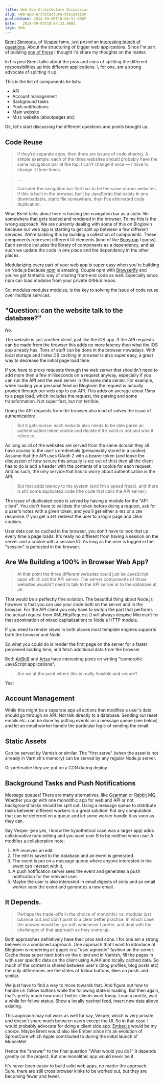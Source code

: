 ```yaml
---
title: Web App Architecture Discussion
slug: web-app-architecture-discussion
publishDate: 2014-09-05T10:04:31.000Z
date:   2014-09-05T10:04:31.000Z
tags: Web
---
```


[Brent Simmons](http://inessential.com/), of [Vesper](http://vesperapp.co/) fame, just posed an [interesting bunch of questions](http://inessential.com/2014/09/04/web_app_architecture_question). About the structuring of bigger web applications. Since I'm part of building [one of those](http://bloglovin.com/) I thought I'd share my thoughts on the matter.

In his post Brent talks about the pros and cons of splitting the different responsibilities up into different applications. I, for one, am a strong advocate of splitting it up.

This is the list of components he lists:

* API
* Account management
* Background tasks
* Push notifications
* Main website
* Misc website (aboutpages etc)

Ok, let's start discussing the different questions and points brought up.

## Code Reuse

> If they’re separate apps, then there are issues of code sharing. A simple example: each of the three websites should probably have the same navigation bar at the top. I can’t change it once — I have to change it three times.

> ...

> Consider the navigation bar that has to be the same across websites. If this is built in the browser, built by JavaScript that exists in one downloadable, static file somewhere, then I’ve eliminated code duplication.

What Brent talks about here is hosting the navigation bar as a static file somewhere that gets loaded and rendered in the browser. To me this is the wrong approach. We are currently dealing with some of this on Bloglovin because our web app is starting to get split up between a few different services. We're tackling this by building a collection of components. These components represent different UI elements (kind of like [Boostrap](http://getbootstrap.com) I guess). Each service includes the library of components as a dependency, and as such we update the code in one place and the dependency in the other places.

Modularizing every part of your web app is super easy when you're building on Node.js because [npm](http://npmjs.org/) is amazing. Couple npm with [Browserify](http://browserify.org) and you've got fantastic way of sharing front-end code as well. Especially since npm can load modules from your private GitHub repos.

So, modules modules modules, is the key to solving the issue of code reuse over multiple services.

## "Question: can the website talk to the database?"

_No._

The website is just another client, just like the iOS app. If the API requests can be made from the browser this adds no more latency then what the iOS app already has. Tons of stuff can be done in the browser nowadays. With local storage and Index DB caching in browser is also super easy, a great way to decrease the initial page load time.

If you have to proxy requests through the web server that shouldn't need to add more then a few milliseconds on a request anyway, especially if you can run the API and the web server in the same data center. For example, when loading your personal feed on Bloglovin the request is actually proxied through our web app to our API. This adds on average about 15ms to a page load, which includes the request, the parsing and some transformation. Not super fast, but not terrible.

Doing the API requests from the browser also kind of solves the issue of authentication:

>But it gets worse: each website also needs to be able parse an authentication token cookie and decide if it’s valid or not and who it refers to.

As long as all of the websites are served from the same domain they all have access to the user's credentials (presumably stored in a cookie). Assume that the API uses OAuth 2 with a bearer token (and leave the discussion of how secure this actually is etc out of this) then all the client has to do is add a header with the contents of a cookie for each request. And as such, the only service that has to worry about authentication is the API.

> But that adds latency to the system (and I’m a speed freak), and there is still some duplicated code (the code that calls the API server).

The issue of duplicated code is solved by having a module for the "API client". You don't have to validate the token before doing a request, ask for a user's notes with a given token, and you'll get either a `401` or a `200` response. If you get a `401` redirect the user to a login page and clear cookies.

User data can be cached in the browser, you don't have to look that up every time a page loads. It's really no different from having a session on the server and a cookie with a session ID. As long as the user is logged in the "session" is persisted in the browser.

## Are We Building a 100% in Browser Web App?

>At that point the three different websites could just be JavaScript apps which call the API server. The server components of those websites wouldn’t need to talk to the API server or to the database at all.

That would be a perfectly fine solution. The beautiful thing about Node.js however is that you can use your code both on the server and in the browser. For the API client you only have to switch the part that performs the actual request from XMLHttpRequest (I will always despise Microsoft for that abomination of mixed capitalization) to Node's HTTP module.

If you need to render views in both places most template engines supports both the browser and Node.

So what you could do is render the first page on the server for a faster perceived loading time, and fetch additional data from the browser.

Both [AirBnB](http://nerds.airbnb.com/isomorphic-javascript-future-web-apps/) and [Artsy](http://artsy.github.io/blog/2013/11/30/rendering-on-the-server-and-client-in-node-dot-js/) have interesting posts on writing "isomorphic JavaScript applications".

> Are we at the point where this is really feasible and secure?

Yes!

## Account Management

While this might be a separate app all actions that modifies a user's data should go through an API. Not talk directly to a database. Sending out reset emails etc. can be done by putting events on a message queue (see below) and let an email worker handle the particular logic of sending the email.

## Static Assets

Can be served by Varnish or similar. The "first serve" (when the asset is not already in Varnish's memory) can be served by any regular Node.js server.

Or preferable they are put on a CDN during deploy.

## Background Tasks and Push Notifications

Message queues! There are many alternatives, like [Gearman](http://en.wikipedia.org/wiki/Gearman) or [Rabbit MQ](http://en.wikipedia.org/wiki/RabbitMQ). Whether you go with one monolithic app for web and API or not, background tasks should be split out. Using a message queue to distribute tasks between different workers is a great solution! Put any computation that can be deferred on a queue and let some worker handle it as soon as they can.

Say Vesper (yes yes, I know the hypothetical case was a larger app) adds collaborative note editing and you want user B to be notified when user A modifies a collaborative note:

1. API receives an edit.
2. The edit is saved to the database and an event is generated.
3. The event is put on a message queue where anyone interested in the event can interact with it.
4. A push notification server sees the event and generates a push notification for the relevant user.
5. Maybe the user is also interested in email digests of edits and an email worker sees the event and generates a new email.

## It Depends.

> Perhaps the trade-offs in the choice of monolithic vs. modular just balance out and don’t point to a clear better practice. In which case the answer would be: go with whichever I prefer, and deal with the challenges of that approach as they come up.

Both approaches definitively have their pros and cons. I for one am a strong believer in a combined approach. One approach that I want to introduce at Bloglovin is rendering all pages in a "user agnostic" fashion on the server. Cache these super hard both on the client and in Varnish, fill the pages in with user specific data on the client using AJAX and locally cached data. So much of the content is shared between user's (blog profiles, blog posts etc) the only differences are the states of follow buttons, likes on posts and similar.

We just have to find a way to move towards that. And figure out how to handle i.e. follow buttons while the following state is loading. But then again, that's pretty much how most Twitter clients work today. Load a profile, wait a while for follow status. Show a locally cached feed, insert new data above existing.

This approach may not work as well for say, Vesper, which is very private and doesn't share much between users except the UI. So in that case I would probably advocate for doing a client side app. [Ember.js](http://emberjs.com) would be my choice. Maybe Brent would also like Ember since it's an evolution of SproutCore which Apple contributed to during the initial launch of MobileMe!

Hence the "answer" to the final question "What would you do?" it depends greatly on the project. But one monolithic app would never be it.

It's never been easier to build solid web apps, no matter the approach. Sure, there are still cross browser kinks to be worked out, but they are becoming fewer and fewer.


